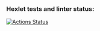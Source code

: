 ### Hexlet tests and linter status:
[![Actions Status](https://github.com/mrworldwide2000/qa-engineer-project-85/actions/workflows/hexlet-check.yml/badge.svg)](https://github.com/mrworldwide2000/qa-engineer-project-85/actions)